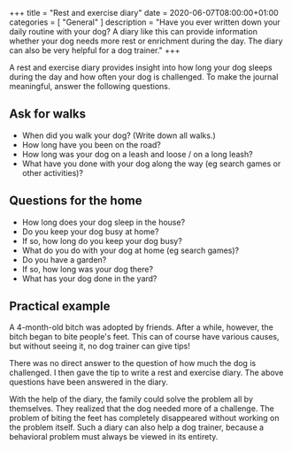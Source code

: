+++
title =  "Rest and exercise diary"
date = 2020-06-07T08:00:00+01:00
categories = [
    "General"
]
description = "Have you ever written down your daily routine with your dog? A diary like this can provide information whether your dog needs more rest or enrichment during the day. The diary can also be very helpful for a dog trainer."
+++

A rest and exercise diary provides insight into how long your dog sleeps during the day and how often your dog is challenged. To make the journal meaningful, answer the following questions.

## Ask for walks
- When did you walk your dog? (Write down all walks.)
- How long have you been on the road?
- How long was your dog on a leash and loose / on a long leash?
- What have you done with your dog along the way (eg search games or other activities)?

## Questions for the home
- How long does your dog sleep in the house?
- Do you keep your dog busy at home?
 - If so, how long do you keep your dog busy?
 - What do you do with your dog at home (eg search games)?
- Do you have a garden?
 - If so, how long was your dog there?
 - What has your dog done in the yard?

## Practical example
A 4-month-old bitch was adopted by friends. After a while, however, the bitch began to bite people's feet. This can of course have various causes, but without seeing it, no dog trainer can give tips!  

There was no direct answer to the question of how much the dog is challenged. I then gave the tip to write a rest and exercise diary. The above questions have been answered in the diary.  

With the help of the diary, the family could solve the problem all by themselves. They realized that the dog needed more of a challenge. The problem of biting the feet has completely disappeared without working on the problem itself. Such a diary can also help a dog trainer, because a behavioral problem must always be viewed in its entirety.
